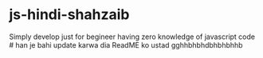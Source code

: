 # js-hindi-shahzaib
Simply develop just for begineer having zero knowledge of javascript code #
han je bahi update karwa dia ReadME ko ustad 
gghhbhbhdbhbhbhhb